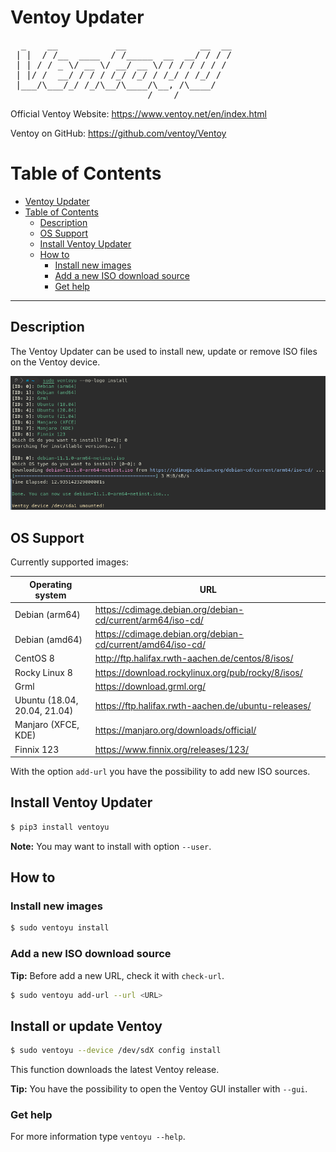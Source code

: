 # Ventoy Updater

<pre>
  _    __           __              __  __
 | |  / /__  ____  / /_____  __  __/ / / /
 | | / / _ \/ __ \/ __/ __ \/ / / / / / / 
 | |/ /  __/ / / / /_/ /_/ / /_/ / /_/ /  
 |___/\___/_/ /_/\__/\____/\__, /\____/   
                          /____/          
</pre>

Official Ventoy Website:
https://www.ventoy.net/en/index.html

Ventoy on GitHub:
https://github.com/ventoy/Ventoy

# Table of Contents
- [Ventoy Updater](#ventoy-updater)
- [Table of Contents](#table-of-contents)
  - [Description](#description)
  - [OS Support](#os-support)
  - [Install Ventoy Updater](#install-ventoy-updater)
  - [How to](#how-to)
    - [Install new images](#install-new-images)
    - [Add a new ISO download source](#add-a-new-iso-download-source)
    - [Get help](#get-help)

---

## Description

The Ventoy Updater can be used to install new, update or remove ISO files on the Ventoy device.

<p align="center">
  <img src="ventoyu_install.png">
</p>

## OS Support

Currently supported images:

| Operating system | URL |
| ---------------- | --- |
| Debian (arm64) | https://cdimage.debian.org/debian-cd/current/arm64/iso-cd/ |
| Debian (amd64) | https://cdimage.debian.org/debian-cd/current/amd64/iso-cd/ |
| CentOS 8 | http://ftp.halifax.rwth-aachen.de/centos/8/isos/ |
| Rocky Linux 8 | https://download.rockylinux.org/pub/rocky/8/isos/ |
| Grml | https://download.grml.org/ |
| Ubuntu (18.04, 20.04, 21.04) | https://ftp.halifax.rwth-aachen.de/ubuntu-releases/ |
| Manjaro (XFCE, KDE) | https://manjaro.org/downloads/official/ |
| Finnix 123 | https://www.finnix.org/releases/123/ |

With the option `add-url` you have the possibility to add new ISO sources.

## Install Ventoy Updater

```bash
$ pip3 install ventoyu
```

**Note:** You may want to install with option `--user`.

## How to

### Install new images

```bash
$ sudo ventoyu install
```

### Add a new ISO download source

**Tip:** Before add a new URL, check it with `check-url`.

```bash
$ sudo ventoyu add-url --url <URL>
```

## Install or update Ventoy

```bash
$ sudo ventoyu --device /dev/sdX config install
```

This function downloads the latest Ventoy release.

**Tip:** You have the possibility to open the Ventoy GUI installer with `--gui`.

### Get help

For more information type `ventoyu --help`.
